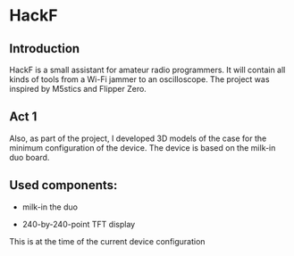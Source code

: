 # HackF
## Introduction
HackF is a small assistant for amateur radio programmers. It will contain all kinds of tools from a Wi-Fi jammer to an oscilloscope.
The project was inspired by M5stics and Flipper Zero.
## Act 1
Also, as part of the project, I developed 3D models of the case for the minimum configuration of the device.
The device is based on the milk-in duo board.
## Used components: 
* milk-in the duo
  
* 240-by-240-point TFT display
  
This is at the time of the current device configuration
